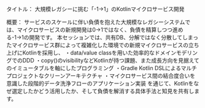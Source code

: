 
タイトル： 大規模レガシーに挑む「-1→1」のKotlinマイクロサービス開発

概要：
サービスのスケールに伴い負債を抱えた大規模なレガシーシステムでは、マイクロサービスの新規開発は0→1ではなく、負債を精算しつつ進める-1→1の開発です。
本セッションでは、共有DB、分解ではなく分散してしまったマイクロサービス群によって複雑化した環境での新規マイクロサービスの立ち上げにKotlinを採用し、
・data/value classを用いた効率的なドメインモデリングでのDDD
・copy()のvisibilityなどKotlinが持つ課題、また成長方向を見据えてのイミュータブルを軸にしたプログラミング
・Gradle Kotlin DSLによるマルチプロジェクトなクリーンアーキテクチャ
・マイクロサービス間の結合度合いを意識した段階的データ洗浄フローのアプリケーション実装
を通じて、Kotlinをなぜ選定したかどう活用したか、そして負債を解消する具体手法と知見を共有します。